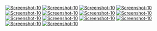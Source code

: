 <a href="https://image.prntscr.com/image/cFKSZXF9QUaq3GVG-mjGiw.png"><img src="https://image.prntscr.com/image/cFKSZXF9QUaq3GVG-mjGiw.png" alt="Screenshot-10" border="0"></a>
<a href="https://image.prntscr.com/image/-3yyLAKyRfSZN1o69t3AGg.png"><img src="https://image.prntscr.com/image/-3yyLAKyRfSZN1o69t3AGg.png" alt="Screenshot-10" border="0"></a>
<a href="https://image.prntscr.com/image/ikI53n0kRVmj14ofh7nZAQ.png"><img src="https://image.prntscr.com/image/ikI53n0kRVmj14ofh7nZAQ.png" alt="Screenshot-10" border="0"></a>
<a href="https://image.prntscr.com/image/sL-5eKVLRGKHd2XdnitzEw.png"><img src="https://image.prntscr.com/image/sL-5eKVLRGKHd2XdnitzEw.png" alt="Screenshot-10" border="0"></a>
<a href="https://image.prntscr.com/image/bMfDW83zTbizegA6UdgI6A.png"><img src="https://image.prntscr.com/image/bMfDW83zTbizegA6UdgI6A.png" alt="Screenshot-10" border="0"></a>
<a href="https://image.prntscr.com/image/p28u58PYSYSLOwOjSWuzsg.png"><img src="https://image.prntscr.com/image/p28u58PYSYSLOwOjSWuzsg.png" alt="Screenshot-10" border="0"></a>
<a href="https://image.prntscr.com/image/6hil18-TTiu41goZwGu6Kg.png"><img src="https://image.prntscr.com/image/6hil18-TTiu41goZwGu6Kg.png" alt="Screenshot-10" border="0"></a>
<a href="https://image.prntscr.com/image/L_e-pU7DQW_iW8VMKDFwIQ.png"><img src="https://image.prntscr.com/image/L_e-pU7DQW_iW8VMKDFwIQ.png" alt="Screenshot-10" border="0"></a>
<a href="https://image.prntscr.com/image/Mk4epEahRiG7EqhXrusruw.png"><img src="https://image.prntscr.com/image/Mk4epEahRiG7EqhXrusruw.png" alt="Screenshot-10" border="0"></a>
<a href="https://image.prntscr.com/image/3j8fd-l1TIW17xqGcV56EQ.png"><img src="https://image.prntscr.com/image/3j8fd-l1TIW17xqGcV56EQ.png" alt="Screenshot-10" border="0"></a>
<a href="https://image.prntscr.com/image/HFaWM8EjTROgT6DtBIjbPA.png"><img src="https://image.prntscr.com/image/HFaWM8EjTROgT6DtBIjbPA.png" alt="Screenshot-10" border="0"></a>
<a href="https://image.prntscr.com/image/_sMHUbaESIeoyWsxnJaBNg.png"><img src="https://image.prntscr.com/image/_sMHUbaESIeoyWsxnJaBNg.png" alt="Screenshot-10" border="0"></a>
<a href=""><img src="" alt="Screenshot-10" border="0"></a>
<a href=""><img src="" alt="Screenshot-10" border="0"></a>
